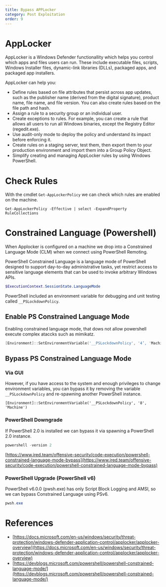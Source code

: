 ```yaml
---
title: Bypass APPLocker
category: Post Exploitation
order: 9
---
```


# AppLocker

AppLocker is a Windows Defender functionallity which helps you control which apps and files users can run. These include executable files, scripts, Windows Installer files, dynamic-link libraries (DLLs), packaged apps, and packaged app installers.

AppLocker can help you:

* Define rules based on file attributes that persist across app updates, such as the publisher name (derived from the digital signature), product name, file name, and file version. You can also create rules based on the file path and hash.
* Assign a rule to a security group or an individual user.
* Create exceptions to rules. For example, you can create a rule that allows all users to run all Windows binaries, except the Registry Editor (regedit.exe).
* Use audit-only mode to deploy the policy and understand its impact before enforcing it.
* Create rules on a staging server, test them, then export them to your production environment and import them into a Group Policy Object.
* Simplify creating and managing AppLocker rules by using Windows PowerShell.

# Check Rules

With the cmdlet `Get-AppLockerPolicy` we can check which rules are enabled on the machine.

```
Get-AppLockerPolicy -Effective | select -ExpandProperty RuleCollections

```
# Constrained Language (Powershell)

When Applocker is configured on a machine we drop into a Constrained Language Mode (CLM) when we connect using PowerShell Remoting. 

PowerShell Constrained Language is a language mode of PowerShell designed to support day-to-day administrative tasks, yet restrict access to sensitive language elements that can be used to invoke arbitrary Windows APIs.

```powershell
$ExecutionContext.SessionState.LanguageMode
```

PowerShell included an environment variable for debugging and unit testing called `__PSLockdownPolicy`. 

## Enable PS Constrained Language Mode

Enabling constrained language mode, that dows not allow powershell execute complex ataccks such as mimikatz.

```powershell
[Environment]::SetEnvironmentVariable('__PSLockdownPolicy', '4’, 'Machine')
```

## Bypass PS Constrained Language Mode

### Via GUI

However, if you have access to the system and enough privileges to change environment variables, you can bypass it by removing the variable `__PSLockdownPolicy` and re-spawning another PowerShell instance.

```
[Environment]::SetEnvironmentVariable('__PSLockdownPolicy', '8', 'Machine')
```

### PowerShell Downgrade

If PowerShell 2.0 is installed we can bypass it via spawning a PowerShell 2.0 instance.

```powershell
powershell -version 2
```
[https://www.ired.team/offensive-security/code-execution/powershell-constrained-language-mode-bypass](https://www.ired.team/offensive-security/code-execution/powershell-constrained-language-mode-bypass)


### PowerShell Upgrade (PowerShell v6)

PowerShell v6.0.0 (pwsh.exe) has only Script Block Logging and AMSI, so we can bypass Constrained Language using PSv6.

```powershell
pwsh.exe
```

# References

* [https://docs.microsoft.com/en-us/windows/security/threat-protection/windows-defender-application-control/applocker/applocker-overview](https://docs.microsoft.com/en-us/windows/security/threat-protection/windows-defender-application-control/applocker/applocker-overview)
* [https://devblogs.microsoft.com/powershell/powershell-constrained-language-mode/](https://devblogs.microsoft.com/powershell/powershell-constrained-language-mode/)